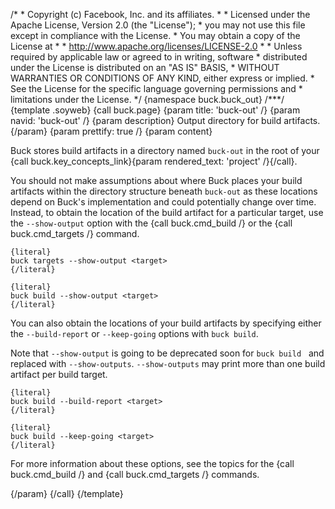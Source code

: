 /\* \* Copyright (c) Facebook, Inc. and its affiliates. \* \* Licensed
under the Apache License, Version 2.0 (the \"License\"); \* you may not
use this file except in compliance with the License. \* You may obtain a
copy of the License at \* \* http://www.apache.org/licenses/LICENSE-2.0
\* \* Unless required by applicable law or agreed to in writing,
software \* distributed under the License is distributed on an \"AS IS\"
BASIS, \* WITHOUT WARRANTIES OR CONDITIONS OF ANY KIND, either express
or implied. \* See the License for the specific language governing
permissions and \* limitations under the License. \*/ {namespace
buck.buck_out} /\*\*\*/ {template .soyweb} {call buck.page} {param
title: \'buck-out\' /} {param navid: \'buck-out\' /} {param description}
Output directory for build artifacts. {/param} {param prettify: true /}
{param content}

Buck stores build artifacts in a directory named `buck-out` in the root
of your {call buck.key_concepts_link}{param rendered_text: \'project\'
/}{/call}.

You should not make assumptions about where Buck places your build
artifacts within the directory structure beneath `buck-out` as these
locations depend on Buck\'s implementation and could potentially change
over time. Instead, to obtain the location of the build artifact for a
particular target, use the `--show-output` option with the {call
buck.cmd_build /} or the {call buck.cmd_targets /} command.

    {literal}
    buck targets --show-output <target>
    {/literal}

    {literal}
    buck build --show-output <target>
    {/literal}

You can also obtain the locations of your build artifacts by specifying
either the `--build-report` or `--keep-going` options with `buck build`.

Note that `--show-output` is going to be deprecated soon for
`buck build`   and replaced with `--show-outputs`. `--show-outputs` may
print more than one build artifact per build target.

    {literal}
    buck build --build-report <target>
    {/literal}

    {literal}
    buck build --keep-going <target>
    {/literal}

For more information about these options, see the topics for the {call
buck.cmd_build /} and {call buck.cmd_targets /} commands.

{/param} {/call} {/template}

